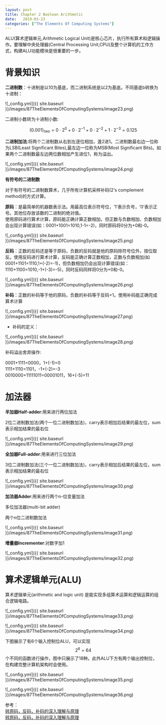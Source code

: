 ```yaml
---
layout: post
title: Chapter 2 Boolean Arithmetic
date:   2019-03-23
categories: ["The Elements Of Computing Systems"]
---
```


ALU(算术逻辑单元,Arithmetic Logical Unit)是核心芯片，执行所有算术和逻辑操作。要理解中央处理器(Central Processing Unit,CPU)及整个计算机的工作方式，构建ALU功能模块是很重要的一步。  

# 背景知识

**二进制数**：十进制是以10为基底，而二进制系统是以2为基底。不同基底b转换为十进制：  

![_config.yml]({{ site.baseurl }}/images/87TheElementsOfComputingSystems/image23.png)

二进制小数转为十进制小数:

$$(0.001)_{two}=0\cdot 2^{0}+0\cdot 2^{-1}+0\cdot 2^{-2}+ 1\cdot 2^{-3}=0.125$$

**二进制加法**:将两个二进制数从右到左逐位相加，逢2进1。二进制数最右边一位称为LSB(Least Significant Bites),最左边一位称为MSB(Most Significant Bits)。如果两个二进制数最左边两位数相加产生进位1，称为溢出。 

![_config.yml]({{ site.baseurl }}/images/87TheElementsOfComputingSystems/image24.png)

**有符号的二进制数**  

对于有符号的二进制数算术，几乎所有计算机采样补码(2’s complement method)的方式计算。

**原码**：是最简单的机器数表示法。用最高位表示符号位，‘1’表示负号，‘0’表示正号。其他位存放该数的二进制的绝对值。   
使用原码进行算术计算，原码能正确计算正数相加，但正数与负数相加、负数相加会出现计算错误(如：0001+1001=1010,1-1=-2)，同时原码将0分为+0和-0。

![_config.yml]({{ site.baseurl }}/images/87TheElementsOfComputingSystems/image25.png)

**反码**：正数的反码还是等于原码，负数的反码就是他的原码除符号位外，按位取反。使用反码进行算术计算，反码能正确计算正数相加，正数与负数相加(如0001+1101=1110,1+(-2)=-1)，但负数相加仍会出现计算错误(如：1110+1100=1010,-1+(-3)=-5)，同时反码同样将0分为+0和-0。 

![_config.yml]({{ site.baseurl }}/images/87TheElementsOfComputingSystems/image26.png)

**补码**：正数的补码等于他的原码，负数的补码等于反码+1。使用补码能正确完成算术计算

![_config.yml]({{ site.baseurl }}/images/87TheElementsOfComputingSystems/image27.png)

+ 补码的定义： 

![_config.yml]({{ site.baseurl }}/images/87TheElementsOfComputingSystems/image28.png)

补码溢出舍弃操作:  

0001+1111=0000，1+(-1)=0  
1111+1110=1101，-1+(-2)=-3   
0010000+11111011=00001011，16+(-5)=11  

# 加法器  

**半加器Half-adder**:用来进行两位加法  

2位二进制数加法(两个一位二进制数加法)，carry表示相加后结果的最左位，sum表示相加结果的最右位

![_config.yml]({{ site.baseurl }}/images/87TheElementsOfComputingSystems/image29.png)

**全加器Full-adder**:用来进行三位加法

3位二进制数加法(三个一位二进制数加法)，carry表示相加后结果的最左位，sum表示相加结果的最右位 

![_config.yml]({{ site.baseurl }}/images/87TheElementsOfComputingSystems/image30.png)

**加法器Adder**:用来进行两个n-位变量加法  

多位加法器(multi-bit adder)  

两个n位二进制数加法 

![_config.yml]({{ site.baseurl }}/images/87TheElementsOfComputingSystems/image31.png) 

**增量器Incrementer**:对数字加1  

![_config.yml]({{ site.baseurl }}/images/87TheElementsOfComputingSystems/image32.png)


# 算术逻辑单元(ALU)

算术逻辑单元(arithmetic and logic unit) 是能实现多组算术运算和逻辑运算的组合逻辑电路。

![_config.yml]({{ site.baseurl }}/images/87TheElementsOfComputingSystems/image33.png) 

![_config.yml]({{ site.baseurl }}/images/87TheElementsOfComputingSystems/image34.png) 

下图展示了有6个输入控制位ALU，可以实现$$2^6=64$$个不同的函数进行操作，图中只展示了18种。此外ALU下方有两个输出控制位，在构建完整计算机架构时会使用。


![_config.yml]({{ site.baseurl }}/images/87TheElementsOfComputingSystems/image35.png) 

![_config.yml]({{ site.baseurl }}/images/87TheElementsOfComputingSystems/image36.png)


参考：   
[转原码，反码，补码的深入理解与原理](https://blog.csdn.net/zhiwen_a/article/details/81192087)    
[转原码，反码，补码的深入理解与原理](https://www.imooc.com/article/16813?block_id=tuijian_wz)
